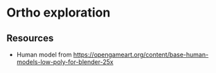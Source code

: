 # Ortho exploration

## Resources

* Human model from https://opengameart.org/content/base-human-models-low-poly-for-blender-25x
